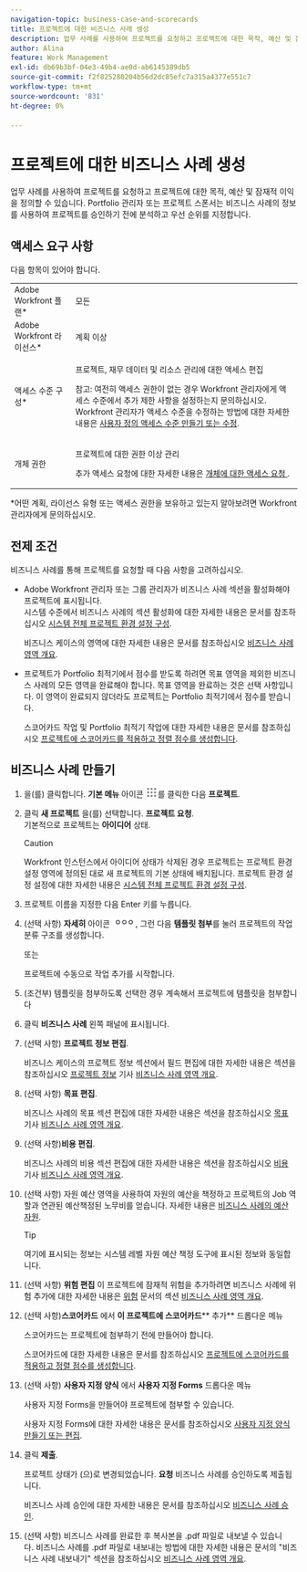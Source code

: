 ```yaml
---
navigation-topic: business-case-and-scorecards
title: 프로젝트에 대한 비즈니스 사례 생성
description: 업무 사례를 사용하여 프로젝트를 요청하고 프로젝트에 대한 목적, 예산 및 잠재적 이익을 정의할 수 있습니다. Portfolio 관리자 또는 프로젝트 스폰서는 비즈니스 사례의 정보를 사용하여 프로젝트를 승인하기 전에 분석하고 우선 순위를 지정합니다.
author: Alina
feature: Work Management
exl-id: db69b3bf-04e3-49b4-ae0d-ab6145389db5
source-git-commit: f2f825280204b56d2dc85efc7a315a4377e551c7
workflow-type: tm+mt
source-wordcount: '831'
ht-degree: 0%

---
```


# 프로젝트에 대한 비즈니스 사례 생성

업무 사례를 사용하여 프로젝트를 요청하고 프로젝트에 대한 목적, 예산 및 잠재적 이익을 정의할 수 있습니다. Portfolio 관리자 또는 프로젝트 스폰서는 비즈니스 사례의 정보를 사용하여 프로젝트를 승인하기 전에 분석하고 우선 순위를 지정합니다.

## 액세스 요구 사항

다음 항목이 있어야 합니다.

<table style="table-layout:auto"> 
 <col> 
 <col> 
 <tbody> 
  <tr> 
   <td role="rowheader">Adobe Workfront 플랜*</td> 
   <td> <p>모든 </p> </td> 
  </tr> 
  <tr> 
   <td role="rowheader">Adobe Workfront 라이선스*</td> 
   <td> <p>계획 이상</p> </td> 
  </tr> 
  <tr> 
   <td role="rowheader">액세스 수준 구성*</td> 
   <td> <p>프로젝트, 재무 데이터 및 리소스 관리에 대한 액세스 편집</p> <p>참고: 여전히 액세스 권한이 없는 경우 Workfront 관리자에게 액세스 수준에서 추가 제한 사항을 설정하는지 문의하십시오. Workfront 관리자가 액세스 수준을 수정하는 방법에 대한 자세한 내용은 <a href="../../../administration-and-setup/add-users/configure-and-grant-access/create-modify-access-levels.md" class="MCXref xref">사용자 정의 액세스 수준 만들기 또는 수정</a>.</p> </td> 
  </tr> 
  <tr> 
   <td role="rowheader">개체 권한</td> 
   <td> <p>프로젝트에 대한 권한 이상 관리</p> <p>추가 액세스 요청에 대한 자세한 내용은 <a href="../../../workfront-basics/grant-and-request-access-to-objects/request-access.md" class="MCXref xref">개체에 대한 액세스 요청 </a>.</p> </td> 
  </tr> 
 </tbody> 
</table>

&#42;어떤 계획, 라이선스 유형 또는 액세스 권한을 보유하고 있는지 알아보려면 Workfront 관리자에게 문의하십시오.

## 전제 조건

비즈니스 사례를 통해 프로젝트를 요청할 때 다음 사항을 고려하십시오.

* Adobe Workfront 관리자 또는 그룹 관리자가 비즈니스 사례 섹션을 활성화해야 프로젝트에 표시됩니다.\
   시스템 수준에서 비즈니스 사례의 섹션 활성화에 대한 자세한 내용은 문서를 참조하십시오 [시스템 전체 프로젝트 환경 설정 구성](../../../administration-and-setup/set-up-workfront/configure-system-defaults/set-project-preferences.md).

   비즈니스 케이스의 영역에 대한 자세한 내용은 문서를 참조하십시오 [비즈니스 사례 영역 개요](../../../manage-work/projects/define-a-business-case/areas-of-business-case.md).

* 프로젝트가 Portfolio 최적기에서 점수를 받도록 하려면 목표 영역을 제외한 비즈니스 사례의 모든 영역을 완료해야 합니다. 목표 영역을 완료하는 것은 선택 사항입니다. 이 영역이 완료되지 않더라도 프로젝트는 Portfolio 최적기에서 점수를 받습니다.

   스코어카드 작업 및 Portfolio 최적기 작업에 대한 자세한 내용은 문서를 참조하십시오 [프로젝트에 스코어카드를 적용하고 정렬 점수를 생성합니다](../../../manage-work/projects/define-a-business-case/apply-scorecard-to-project-to-generate-alignment-score.md).

## 비즈니스 사례 만들기

1. 을(를) 클릭합니다. **기본 메뉴** 아이콘 ![](assets/main-menu-icon.png)를 클릭한 다음 **프로젝트**.
1. 클릭 **새 프로젝트** 을(를) 선택합니다. **프로젝트 요청**.\
   기본적으로 프로젝트는 **아이디어** 상태.

   >[!CAUTION]
   >
   >Workfront 인스턴스에서 아이디어 상태가 삭제된 경우 프로젝트는 프로젝트 환경 설정 영역에 정의된 대로 새 프로젝트의 기본 상태에 배치됩니다. 프로젝트 환경 설정 설정에 대한 자세한 내용은 [시스템 전체 프로젝트 환경 설정 구성](../../../administration-and-setup/set-up-workfront/configure-system-defaults/set-project-preferences.md).

1. 프로젝트 이름을 지정한 다음 Enter 키를 누릅니다.
1. (선택 사항) **자세히** 아이콘 ![](assets/qs-more-icon-on-an-object.png), 그런 다음 **템플릿 첨부**&#x200B;를 눌러 프로젝트의 작업 분류 구조를 생성합니다.

   또는

   프로젝트에 수동으로 작업 추가를 시작합니다.

1. (조건부) 템플릿을 첨부하도록 선택한 경우 계속해서 프로젝트에 템플릿을 첨부합니다
1. 클릭 **비즈니스 사례** 왼쪽 패널에 표시됩니다.
1. (선택 사항) **프로젝트 정보 편집**. 

   비즈니스 케이스의 프로젝트 정보 섹션에서 필드 편집에 대한 자세한 내용은 섹션을 참조하십시오 [프로젝트 정보](../../../manage-work/projects/define-a-business-case/areas-of-business-case.md#project-info) 기사 [비즈니스 사례 영역 개요](../../../manage-work/projects/define-a-business-case/areas-of-business-case.md).

1. (선택 사항) **목표 편집**.

   비즈니스 사례의 목표 섹션 편집에 대한 자세한 내용은 섹션을 참조하십시오 [목표](../../../manage-work/projects/define-a-business-case/areas-of-business-case.md#goals) 기사 [비즈니스 사례 영역 개요](../../../manage-work/projects/define-a-business-case/areas-of-business-case.md).

1. (선택 사항)**비용 편집**.

   비즈니스 사례의 비용 섹션 편집에 대한 자세한 내용은 섹션을 참조하십시오 [비용](../../../manage-work/projects/define-a-business-case/areas-of-business-case.md#expenses) 기사 [비즈니스 사례 영역 개요](../../../manage-work/projects/define-a-business-case/areas-of-business-case.md).

1. (선택 사항) 자원 예산 영역을 사용하여 자원의 예산을 책정하고 프로젝트의 Job 역할과 연관된 예산책정된 노무비를 얻습니다. 자세한 내용은 [비즈니스 사례의 예산 자원](../../../manage-work/projects/define-a-business-case/budget-resources-in-business-case.md).

   >[!TIP]
   >
   >여기에 표시되는 정보는 시스템 레벨 자원 예산 책정 도구에 표시된 정보와 동일합니다.

1. (선택 사항) **위험 편집** 이 프로젝트에 잠재적 위험을 추가하려면 비즈니스 사례에 위험 추가에 대한 자세한 내용은 [위험](../../../manage-work/projects/define-a-business-case/areas-of-business-case.md#risks) 문서의 섹션 [비즈니스 사례 영역 개요](../../../manage-work/projects/define-a-business-case/areas-of-business-case.md).
1. (선택 사항)**스코어카드** 에서 **이 프로젝트에 스코어카드**** 추가** 드롭다운 메뉴

   스코어카드는 프로젝트에 첨부하기 전에 만들어야 합니다.

   스코어카드에 대한 자세한 내용은 문서를 참조하십시오 [프로젝트에 스코어카드를 적용하고 정렬 점수를 생성합니다](../../../manage-work/projects/define-a-business-case/apply-scorecard-to-project-to-generate-alignment-score.md).

1. (선택 사항) **사용자 지정 양식** 에서 **사용자 지정 Forms** 드롭다운 메뉴

   사용자 지정 Forms을 만들어야 프로젝트에 첨부할 수 있습니다.

   사용자 지정 Forms에 대한 자세한 내용은 문서를 참조하십시오 [사용자 지정 양식 만들기 또는 편집](../../../administration-and-setup/customize-workfront/create-manage-custom-forms/create-or-edit-a-custom-form.md).

1. 클릭 **제출**.

   프로젝트 상태가 (으)로 변경되었습니다. **요청** 비즈니스 사례를 승인하도록 제출됩니다.

   비즈니스 사례 승인에 대한 자세한 내용은 문서를 참조하십시오 [비즈니스 사례 승인](../../../manage-work/projects/define-a-business-case/approve-business-case.md).

1. (선택 사항) 비즈니스 사례를 완료한 후 복사본을 .pdf 파일로 내보낼 수 있습니다. 비즈니스 사례를 .pdf 파일로 내보내는 방법에 대한 자세한 내용은 문서의 &quot;비즈니스 사례 내보내기&quot; 섹션을 참조하십시오 [비즈니스 사례 영역 개요](../../../manage-work/projects/define-a-business-case/areas-of-business-case.md).
